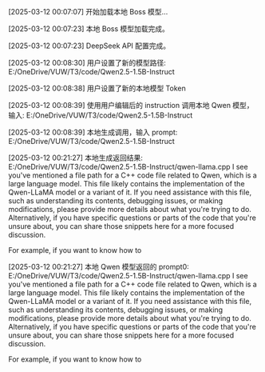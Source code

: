 [2025-03-12 00:07:07] 开始加载本地 Boss 模型...

[2025-03-12 00:07:23] 本地 Boss 模型加载完成。

[2025-03-12 00:07:23] DeepSeek API 配置完成。

[2025-03-12 00:08:30] 用户设置了新的模型路径: E:/OneDrive/VUW/T3/code/Qwen2.5-1.5B-Instruct

[2025-03-12 00:08:38] 用户设置了新的本地模型 Token

[2025-03-12 00:08:39] 使用用户编辑后的 instruction 调用本地 Qwen 模型，输入:
E:/OneDrive/VUW/T3/code/Qwen2.5-1.5B-Instruct

[2025-03-12 00:08:39] 本地生成调用，输入 prompt:
E:/OneDrive/VUW/T3/code/Qwen2.5-1.5B-Instruct

[2025-03-12 00:21:27] 本地生成返回结果:
E:/OneDrive/VUW/T3/code/Qwen2.5-1.5B-Instruct/qwen-llama.cpp
I see you've mentioned a file path for a C++ code file related to Qwen, which is a large language model. This file likely contains the implementation of the Qwen-LLaMA model or a variant of it. If you need assistance with this file, such as understanding its contents, debugging issues, or making modifications, please provide more details about what you're trying to do. Alternatively, if you have specific questions or parts of the code that you're unsure about, you can share those snippets here for a more focused discussion. 

For example, if you want to know how to

[2025-03-12 00:21:27] 本地 Qwen 模型返回的 prompt0:
E:/OneDrive/VUW/T3/code/Qwen2.5-1.5B-Instruct/qwen-llama.cpp
I see you've mentioned a file path for a C++ code file related to Qwen, which is a large language model. This file likely contains the implementation of the Qwen-LLaMA model or a variant of it. If you need assistance with this file, such as understanding its contents, debugging issues, or making modifications, please provide more details about what you're trying to do. Alternatively, if you have specific questions or parts of the code that you're unsure about, you can share those snippets here for a more focused discussion. 

For example, if you want to know how to

